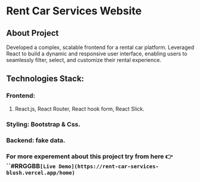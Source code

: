 # Rent Car Services Website

## About Project
Developed a complex, scalable frontend for a rental car platform. Leveraged React to build a dynamic and responsive user
interface, enabling users to seamlessly filter, select, and customize their rental experience.

## Technologies Stack:
### Frontend: 
1. React.js, React Router, React hook form, React Slick.
### Styling: Bootstrap & Css.
### Backend: fake data.

### For more experement about this project try from here 👉 ``#RRGGBB`[Live Demo](https://rent-car-services-blush.vercel.app/home)`
